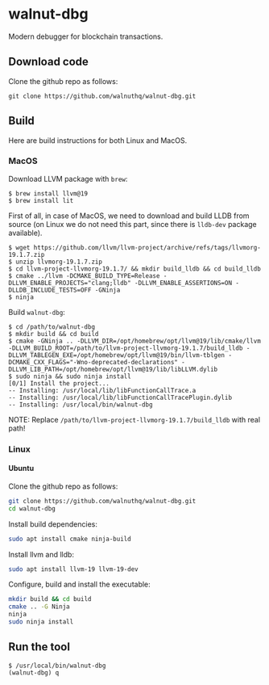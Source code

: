 # walnut-dbg
Modern debugger for blockchain transactions.

## Download code

Clone the github repo as follows:

```
git clone https://github.com/walnuthq/walnut-dbg.git
```

## Build

Here are build instructions for both Linux and MacOS.

### MacOS

Download LLVM package with `brew`:

```
$ brew install llvm@19
$ brew install lit
```

First of all, in case of MacOS, we need to download and build LLDB from source (on Linux we do not need this part, since there is `lldb-dev` package available).

```
$ wget https://github.com/llvm/llvm-project/archive/refs/tags/llvmorg-19.1.7.zip
$ unzip llvmorg-19.1.7.zip
$ cd llvm-project-llvmorg-19.1.7/ && mkdir build_lldb && cd build_lldb
$ cmake ../llvm -DCMAKE_BUILD_TYPE=Release -DLLVM_ENABLE_PROJECTS="clang;lldb" -DLLVM_ENABLE_ASSERTIONS=ON -DLLDB_INCLUDE_TESTS=OFF -GNinja
$ ninja
```

Build `walnut-dbg`:

```
$ cd /path/to/walnut-dbg
$ mkdir build && cd build
$ cmake -GNinja .. -DLLVM_DIR=/opt/homebrew/opt/llvm@19/lib/cmake/llvm -DLLVM_BUILD_ROOT=/path/to/llvm-project-llvmorg-19.1.7/build_lldb -DLLVM_TABLEGEN_EXE=/opt/homebrew/opt/llvm@19/bin/llvm-tblgen -DCMAKE_CXX_FLAGS="-Wno-deprecated-declarations" -DLLVM_LIB_PATH=/opt/homebrew/opt/llvm@19/lib/libLLVM.dylib
$ sudo ninja && sudo ninja install
[0/1] Install the project...
-- Installing: /usr/local/lib/libFunctionCallTrace.a
-- Installing: /usr/local/lib/libFunctionCallTracePlugin.dylib
-- Installing: /usr/local/bin/walnut-dbg
```

NOTE: Replace `/path/to/llvm-project-llvmorg-19.1.7/build_lldb` with real path!

### Linux

#### Ubuntu

Clone the github repo as follows:

```bash
git clone https://github.com/walnuthq/walnut-dbg.git
cd walnut-dbg
```

Install build dependencies:

```bash
sudo apt install cmake ninja-build
```

Install llvm and lldb:

```bash
sudo apt install llvm-19 llvm-19-dev
```

Configure, build and install the executable:

```bash
mkdir build && cd build
cmake .. -G Ninja
ninja
sudo ninja install
```

## Run the tool

```
$ /usr/local/bin/walnut-dbg
(walnut-dbg) q
```
